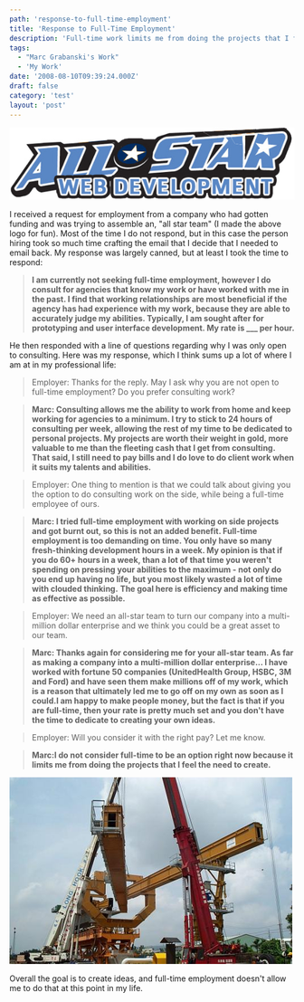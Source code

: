 ```yaml
---
path: 'response-to-full-time-employment'
title: 'Response to Full-Time Employment'
description: 'Full-time work limits me from doing the projects that I feel the need to create.'
tags:
  - "Marc Grabanski's Work"
  - 'My Work'
date: '2008-08-10T09:39:24.000Z'
draft: false
category: 'test'
layout: 'post'
---
```


![](./all-star-web-development.jpg)

I received a request for employment from a company who had gotten funding and was trying to assemble an, "all star team" (I made the above logo for fun). Most of the time I do not respond, but in this case the person hiring took so much time crafting the email that I decide that I needed to email back. My response was largely canned, but at least I took the time to respond:

> **I am currently not seeking full-time employment, however I do consult for agencies that know my work or have worked with me in the past. I find that working relationships are most beneficial if the agency has had experience with my work, because they are able to accurately judge my abilities. Typically, I am sought after for prototyping and user interface development. My rate is \_\_\_ per hour.**

He then responded with a line of questions regarding why I was only open to consulting. Here was my response, which I think sums up a lot of where I am at in my professional life:

> Employer: Thanks for the reply. May I ask why you are not open to full-time employment? Do you prefer consulting work?

> **Marc: Consulting allows me the ability to work from home and keep working for agencies to a minimum. I try to stick to 24 hours of consulting per week, allowing the rest of my time to be dedicated to personal projects. My projects are worth their weight in gold, more valuable to me than the fleeting cash that I get from consulting. That said, I still need to pay bills and I do love to do client work when it suits my talents and abilities.**

> Employer: One thing to mention is that we could talk about giving you the option to do consulting work on the side, while being a full-time employee of ours.

> **Marc: I tried full-time employment with working on side projects and got burnt out, so this is not an added benefit. Full-time employment is too demanding on time. You only have so many fresh-thinking development hours in a week. My opinion is that if you do 60+ hours in a week, than a lot of that time you weren't spending on pressing your abilities to the maximum - not only do you end up having no life, but you most likely wasted a lot of time with clouded thinking.** **The goal here is efficiency and making time as effective as possible.**

> Employer: We need an all-star team to turn our company into a multi-million dollar enterprise and we think you could be a great asset to our team.

> **Marc: Thanks again for considering me for your all-star team. As far as making a company into a multi-million dollar enterprise... I have worked with fortune 50 companies (UnitedHealth Group, HSBC, 3M and Ford) and have seen them make millions off of my work, which is a reason that ultimately led me to go off on my own as soon as I could.I am happy to make people money, but the fact is that if you are full-time, then your rate is pretty much set and you don't have the time to dedicate to creating your own ideas.**

> Employer: Will you consider it with the right pay? Let me know.

> **Marc:I do not consider full-time to be an option right now because it limits me from doing the projects that I feel the need to create.**

![](./assemble-construction.jpg)

Overall the goal is to create ideas, and full-time employment doesn't allow me to do that at this point in my life.
